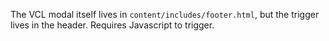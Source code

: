 The VCL modal itself lives in `content/includes/footer.html`, but the trigger lives in the header. Requires Javascript to trigger.
